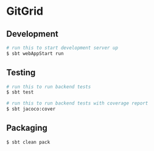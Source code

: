 # GitGrid

## Development

~~~ bash
# run this to start development server up
$ sbt webAppStart run
~~~

## Testing

~~~ bash
# run this to run backend tests
$ sbt test

# run this to run backend tests with coverage report
$ sbt jacoco:cover
~~~

## Packaging

~~~ bash
$ sbt clean pack
~~~
